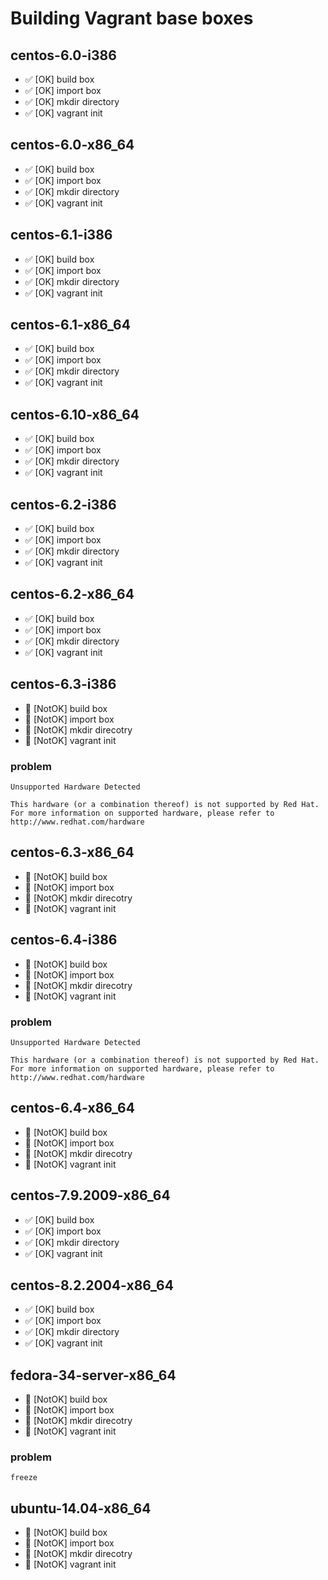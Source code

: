 # Building Vagrant base boxes

## centos-6.0-i386

* ✅ [OK] build box
* ✅ [OK] import box
* ✅ [OK] mkdir directory
* ✅ [OK] vagrant init


## centos-6.0-x86_64

* ✅ [OK] build box
* ✅ [OK] import box
* ✅ [OK] mkdir directory
* ✅ [OK] vagrant init


## centos-6.1-i386

* ✅ [OK] build box
* ✅ [OK] import box
* ✅ [OK] mkdir directory
* ✅ [OK] vagrant init


## centos-6.1-x86_64

* ✅ [OK] build box
* ✅ [OK] import box
* ✅ [OK] mkdir directory
* ✅ [OK] vagrant init


## centos-6.10-x86_64

* ✅ [OK] build box
* ✅ [OK] import box
* ✅ [OK] mkdir directory
* ✅ [OK] vagrant init


## centos-6.2-i386

* ✅ [OK] build box
* ✅ [OK] import box
* ✅ [OK] mkdir directory
* ✅ [OK] vagrant init


## centos-6.2-x86_64

* ✅ [OK] build box
* ✅ [OK] import box
* ✅ [OK] mkdir directory
* ✅ [OK] vagrant init


## centos-6.3-i386

* 💩 [NotOK] build box
* 💩 [NotOK] import box
* 💩 [NotOK] mkdir direcotry
* 💩 [NotOK] vagrant init
### problem

```
Unsupported Hardware Detected

This hardware (or a combination thereof) is not supported by Red Hat. For more information on supported hardware, please refer to http://www.redhat.com/hardware
```


## centos-6.3-x86_64

* 💩 [NotOK] build box
* 💩 [NotOK] import box
* 💩 [NotOK] mkdir direcotry
* 💩 [NotOK] vagrant init


## centos-6.4-i386

* 💩 [NotOK] build box
* 💩 [NotOK] import box
* 💩 [NotOK] mkdir direcotry
* 💩 [NotOK] vagrant init
### problem

```
Unsupported Hardware Detected

This hardware (or a combination thereof) is not supported by Red Hat. For more information on supported hardware, please refer to http://www.redhat.com/hardware
```


## centos-6.4-x86_64

* 💩 [NotOK] build box
* 💩 [NotOK] import box
* 💩 [NotOK] mkdir direcotry
* 💩 [NotOK] vagrant init


## centos-7.9.2009-x86_64

* ✅ [OK] build box
* ✅ [OK] import box
* ✅ [OK] mkdir directory
* ✅ [OK] vagrant init


## centos-8.2.2004-x86_64

* ✅ [OK] build box
* ✅ [OK] import box
* ✅ [OK] mkdir directory
* ✅ [OK] vagrant init


## fedora-34-server-x86_64

* 💩 [NotOK] build box
* 💩 [NotOK] import box
* 💩 [NotOK] mkdir direcotry
* 💩 [NotOK] vagrant init
### problem

```
freeze
```



## ubuntu-14.04-x86_64

* 💩 [NotOK] build box
* 💩 [NotOK] import box
* 💩 [NotOK] mkdir direcotry
* 💩 [NotOK] vagrant init


